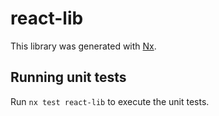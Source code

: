 # react-lib

This library was generated with [Nx](https://nx.dev).

## Running unit tests

Run `nx test react-lib` to execute the unit tests.
